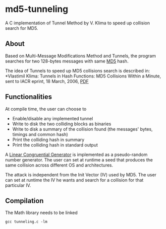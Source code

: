 # md5-tunneling
A C implementation of Tunnel Method by V. Klima to speed up collision search for MD5.

## About
Based on Multi-Message Modifications Method and Tunnels, the program searches for two 128-bytes messages with same [MD5](https://en.wikipedia.org/wiki/MD5) hash.

The idea of Tunnels to speed up MD5 collisions search is described in: *Vlastimil Klima: Tunnels in Hash Functions: MD5 Collisions Within a Minute, sent to IACR eprint, 18 March, 2006, [PDF](http://eprint.iacr.org/2006/105.pdf)

## Functionalities
At compile time, the user can choose to
* Enable/disable any implemented tunnel
* Write to disk the two colliding blocks as binaries
* Write to disk a summary of the collision found (the messages' bytes, timings and common hash)
* Print the colliding hash in summary
* Print the colliding hash in standard output

A [Linear Congruential Generator](https://en.wikipedia.org/wiki/Linear_congruential_generator) is implemented as a pseudo-random number generator. The user can set at runtime a seed that produces the same collision across different OS and architectures.

The attack is independent from the Init Vector (IV) used by MD5. The user can set at runtime the IV he wants and search for a collision for that particular IV.

## Compilation
The Math library needs to be linked

```
gcc tunneling.c -lm
```
